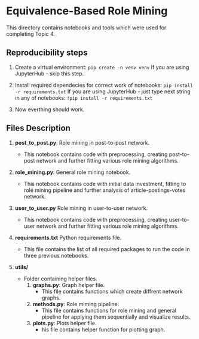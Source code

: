 # Equivalence-Based Role Mining

This directory contains notebooks and tools which were used for completing Topic 4.

## Reproducibility steps

1. Create a virtual environment:
    `pip create -n venv venv`
    If you are using JupyterHub - skip this step.

2. Install required dependecies for correct work of notebooks:
    `pip install -r requirements.txt`
    If you are using JupyterHub - just type next string in any of notebooks:
    `!pip install -r requirements.txt`

3. Now everthing should work.

## Files Description

1. **post_to_post.py**: Role mining in post-to-post network.
    - This notebook contains code with preprocessing, creating post-to-post network and further fitting various role mining algorithms.

2. **role_mining.py**: General role mining notebook.
   - This notebook contains code with initial data investment, fitting to role mining pipeline and further analysis of article-postings-votes network.

3. **user_to_user.py** Role mining in user-to-user network. 
    - This notebook contains code with preprocessing, creating user-to-user network and further fitting various role mining algorithms.

4. **requirements.txt** Python requirements file.
    - This file contains the list of all required packages to run the code in three previous notebooks.

5. **utils/**
   - Folder containing helper files.
     1. **graphs.py**: Graph helper file.
        - This file contains functions which create diffrent network graphs.
     2. **methods.py**: Role miming pipeline.
        - This file contains functions for role mining and general pipeline for applying them sequentially and visualize results.
     3. **plots.py**: Plots helper file.
        - his file contains helper function for plotting graph.



